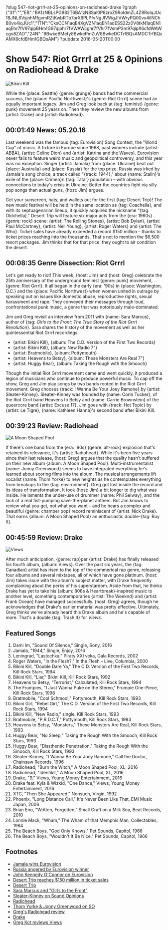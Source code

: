 ?slug 547-riot-grrrl-at-25-opinions-on-radiohead-drake
?graph {"31":"","EB":"BA1zNBLsPG982T6BA1zN8Sal0P8zroZ9RoIdmZL4Z9RoIqJUc1BJNL6VsjnhMfgvmRZtKwbRTb7prX6PLPfvNgJIVWgJIVWryPQ00vx4iINChB0vx4iqJUc1","1TN":"CksCCN1aqE4XgVZN1aqEN1aqESS22z0V8tkN1aqEN1aqEhr7fV97qipBHm1G97qiphr7fVWAWcghr7fVhr7fVsmP3m97qipX6cfdWAWcgv8ZAO","24N":"8BwkeBMefy8BwkePmZuV8BwkeDCTrfBQsAMDCTrfBQsAMX6cfdBHm1GBQsAM"}
?pubdate 2016-05-20T00:00

# Show 547: Riot Grrrl at 25 & Opinions on Radiohead & Drake

![Bikini Kill](//static.soundopinions.org/images/2016/riotgrrrl25_web.jpg)

While the {place: Seattle} {genre: grunge} bands had the commercial success, the {place: Pacific Northwest}'s {genre: Riot Grrrl} scene had an equally important legacy. Jim and Greg look back at {tag: feminist} {genre: punk} movement 25 years on. Then they review the new albums from {artist: Drake} and {artist: Radiohead}.

## 00:01:49 News: 05.20.16

Last weekend was the famous {tag: Eurovision} Song Contest, the "World Cup" of music. A fixture in Europe since 1968, past winners include {artist: ABBA}, {artist: Celine Dion} and {artist: Katrina and the Waves}. Eurovision never fails to feature weird music and geopolitical controversy, and this year was no exception. Singer {artist: Jamala} from {place: Ukraine} beat out {place: Australia} and {place: Russia} for the top prize. Russia was irked by Jamala's song choice, a track called "{track: 1944}," about {name: Stalin}'s exile of the {place: Crimea}n {tag: Tatar} population – with obvious connections to today's crisis in Ukraine. Better the countries fight via silly pop songs than actual guns, {host: Jim} argues.

Get your sunscreen, hats, and wallets out for the first {tag: Desert Trip}! The new music festival will be held in the same location as {tag: Coachella}, and with its septuagenarian lineup, it quickly acquired the nickname "{tag: Oldchella}." Desert Trip will feature six major acts from the {era: 1960s} {genre: rock} scene: {artist: The Rolling Stones}, {artist: Bob Dylan}, {artist: Paul McCartney}, {artist: Neil Young}, {artist: Roger Waters} and {artist: The Who}. Ticket sales have already exceeded a record $150 million – thanks to ticket prices reaching into the thousands. That's not to mention the $6,500 resort packages. Jim thinks that for that price, they ought to air condition the desert.


## 00:08:35 Genre Dissection: Riot Grrrl

Let's get ready to riot! This week, {host: Jim} and {host: Greg} celebrate the 25th anniversary of the underground feminist {genre: punk} movement, {genre: Riot Grrrl}. It all began in the early {era: '90s} in {place: Washington, D.C.} and the {place: Pacific Northwest} when women united in outrage by speaking out on issues like domestic abuse, reproductive rights, sexual harassment and rape. They conveyed their messages through loud, confrontational punk music, a genre that was notoriously male-dominated. 

Jim and Greg revisit an interview from 2011 with {name: Sara Marcus}, author of {tag: *Girls to the Front: The True Story of the Riot Grrrl Revolution*}. Sara shares the history of the movement as well as her quintessential Riot Grrrl recordings:

- {artist: Bikini Kill}, {album: The C.D. Version of the First Two Records}
- {artist: Bikini Kill}, {album: New Radio 7"}
- {artist: Bratmobile}, {album: Pottymouth}
- {artist: Heavens to Betsy}, {album: These Monsters Are Real 7"}
- {artist: Huggy Bear}, {album: Taking the Rough with the Smooch}

Though the initial Riot Grrrl movement came and went quickly, it produced a legion of musicians who continue to produce powerful music. To cap off the show, Greg and Jim play songs by two bands rooted in the Riot Grrrl movement. Greg chooses {track: I Wanna Be Your Joey Ramone} by {artist: Sleater-Kinney}. Sleater-Kinney was founded by {name: Corin Tucker}, of the Riot Grrrl band Heavens to Betsy and {name: Carrie Brownstein} of the queercore band {artist: Excuse 17}. Jim goes with {track: Hot Topic} by {artist: Le Tigre}, {name: Kathleen Hanna}'s second band after Bikini Kill. 


## 00:39:23 Review: Radiohead
![A Moon Shaped Pool](http://is2.mzstatic.com/image/thumb/Music18/v4/34/03/34/34033451-12e2-2d0b-c100-11a390922a01/source/600x600bb.jpg "657515/1111577743")

If there's one band from the {era: '90s} {genre: alt-rock} explosion that's retained its relevance, it's {artist: Radiohead}. While it's been five years since their last release, {host: Greg} argues that the quality hasn't suffered on their new album {album: A Moon Shaped Pool}. Multi-instrumentalist {name: Jonny Greenwood} seems to have integrated everything he's learned about scoring films into the album. The musical arrangements lift vocalist {name: Thom Yorke} to new heights as he contemplates everything from breakups to the {tag: environment}. Greg got lost inside the record and its ideas of transformation.  It took {host: Jim} a bit longer to dig what was inside. He laments the under-use of drummer {name: Phil Selway}, and the lack of a real fist-pumping save-the-planet anthem. But Jim knows to review what you get, not what you want – and he hears a complex and beautiful {genre: chamber pop} record reminiscent of {artist: Nick Drake}. That earns {album: A Moon Shaped Pool} an enthusiastic double-{tag: Buy It}. 


## 00:45:59 Review: Drake
![Views](http://is5.mzstatic.com/image/thumb/Music20/v4/a0/f0/63/a0f063b5-89bd-c05a-4adf-b853bb2a3692/source/600x600bb.jpg "271256/1109766593")

After much anticipation, {genre: rap}per {artist: Drake} has finally released his fourth album, {album: Views}. Over the past six years, the {tag: Canadian} artist has risen to the top of the commerical rap genre, releasing four albums and several mixtapes, all of which have gone platinum. {host: Jim} takes issue with the album's subject matter, with Drake frequently complaining about the perks of his superstardom. Aside from that, he thinks Drake has yet to take his {album: 808s & Heartbreak}-inspired music to another level, something contemporaries {artist: The Weeknd} and {artist: Frank Ocean} have managed successfully. {host: Greg} agrees, though he acknowledges that Drake's earlier material was pretty effective. Ultimately, Greg thinks we've already heard this Drake album and he's capable of more. That's a double {tag: Trash It} for *Views*.


## Featured Songs

1. Dami Im, "Sound Of Silence," Single, Sony, 2016 
1. Jamala, "1944," Single, Enjoy, 2016 
1. Leningrad, "Lastochka," Piraty XXI veka, Gala Records, 2002 
1. Roger Waters, "In the Flesh?," In the Flesh – Live, Columbia, 2000 
1. Bikini Kill, "Double Dare Ya," The C.D. Version of the First Two Records, Kill Rock Stars, 1994 
1. Bikini Kill, "Liar," Bikini Kill, Kill Rock Stars, 1992 
1. Heavens to Betsy, "Terrorist," Calculated, Kill Rock Stars, 1994
1. The Frumpies, "I Just Wanna Puke on the Stereo," Frumpie One-Piece, Kill Rock Stars, 1998 
1. Bratmobile, "Cool Schmool," Pottymouth, Kill Rock Stars, 1993 
1. Bikini Girl, "Rebel Girl," The C.D. Version of the First Two Records, Kill Rock Stars, 1994 
1. Bikini Kill, "New Radio," single, Kill Rock Stars, 1993 
1. Bratmobile, "P.R.D.C.T," Pottymouth, Kill Rock Stars, 1993 
1. Heavens to Betsy, "Monsters," These Monsters Are Real, Kill Rock Stars, 1993 
1. Huggy Bear, "No Sleep," Taking the Rough With the Smooch, Kill Rock Stars, 1993
1. Huggy Bear, "Dissthentic Penetration," Taking the Rough With the Smooch, Kill Rock Stars, 1993 
1. Sleater-Kinney, "I Wanna Be Your Joey Ramone," Call the Doctor, Chainsaw Records, 1996 
1. Radiohead, "Burn the Witch," A Moon Shaped Pool, XL, 2016 
1. Radiohead, "Identikit," A Moon Shaped Pool, XL, 2016
1. Drake, "9," Views, Young Money Entertainment, 2016
1. Drake feat. Kyla & Wizkid, "One Dance," Views, Young Money Entertainment, 2016
1. XTC, "Then She Appeared," Nonsuch, Virgin, 1992 
1. Phoenix, "Long Distance Call," It's Never Been Like That, EMI Music Japan, 2006 
1. Brian Eno, "Written, Forgotten," Small Craft on a Milk Sea, Beat Records, 2010 
1. Lonnie Mack, "Wham," The Wham of that Memphis Man, Collectables, 1964 
1. The Beach Boys, "God Only Knows," Pet Sounds, Capitol, 1966 
1. The Beach Boys, "Wouldn't It Be Nice," Pet Sounds, Capitol, 1966 



## Footnotes
- [Jamala wins Eurovision](http://www.theguardian.com/tv-and-radio/2016/may/14/ukraine-wins-eurovision-jamala-1944)
- [Russia angered by Eurovision winner](http://www.billboard.com/articles/news/7370530/russian-officials-say-ukraine-eurovision-win-jamala-was-driven-by-politics)
- [John Kennedy O'Connor on Eurovision](/show/438/)
- [Desert Trip reaches $150 million in ticket sales](http://www.billboard.com/articles/news/7364705/desert-trip-concert-mccartney-rolling-stones-sold-out)
- [Desert Trip](http://deserttrip.com/)
- [Sara Marcus and "Girls to the Front"](http://www.girlstothefront.com/bio.html)
- [Sleater-Kinney on Sound Opinions](/show/489)
- [Radiohead](http://www.radiohead.com/deadairspace)
- [Thom Yorke & Jonny Greenwood on SO](/show/30/)
- [Greg's Radiohead review](http://www.chicagotribune.com/entertainment/music/ct-radiohead-new-album-a-moon-shaped-pool-20160508-column.html)
- [Drake](http://www.drakeofficial.com/)
- [Greg Kot reviews Views](http://www.chicagotribune.com/entertainment/music/kot/ct-drake-views-review-ent-0503-20160502-column.html)
